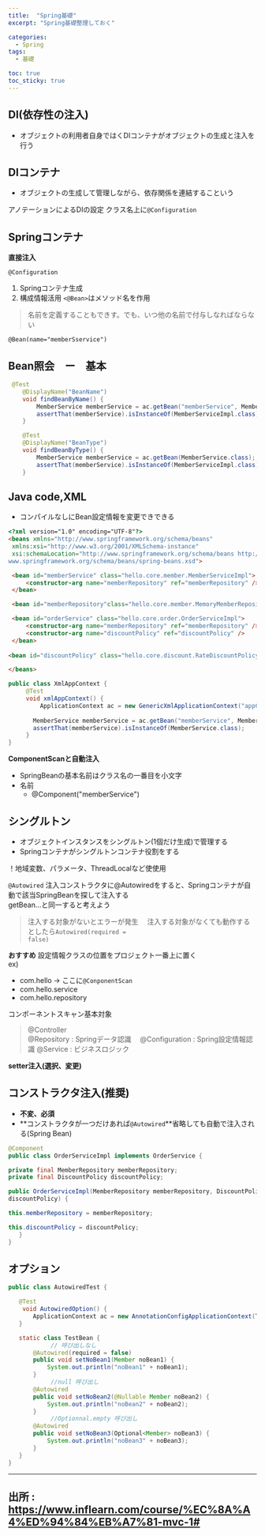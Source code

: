 ```yaml
---
title:  "Spring基礎"
excerpt: "Spring基礎整理しておく"

categories:
  - Spring
tags:
  - 基礎

toc: true
toc_sticky: true
---
```


## DI(依存性の注入)
- オブジェクトの利用者自身ではくDIコンテナがオブジェクトの生成と注入を行う

## DIコンテナ
- オブジェクトの生成して管理しながら、依存関係を連結するこという

アノテーションによるDIの設定
クラス名上に<code>@Configuration</code>
## Springコンテナ

 **直接注入**

<code>@Configuration</code>
1.  Springコンテナ生成
2.  構成情報活用
<code><@Bean></code>はメソッド名を作用
> 名前を定義することもできす。でも、いつ他の名前で付与しなればならない

<code>@Bean(name="memberSservice")</code>

## Bean照会　ー　基本
```java
 @Test
    @DisplayName("BeanName")
    void findBeanByName() {
        MemberService memberService = ac.getBean("memberService", MemberService.class);
        assertThat(memberService).isInstanceOf(MemberServiceImpl.class);
    }

    @Test
    @DisplayName("BeanType")
    void findBeanByType() {
        MemberService memberService = ac.getBean(MemberService.class);
        assertThat(memberService).isInstanceOf(MemberServiceImpl.class);
    }
```

## Java code,XML
- コンパイルなしにBean設定情報を変更できできる

```html
<?xml version="1.0" encoding="UTF-8"?>
<beans xmlns="http://www.springframework.org/schema/beans"
 xmlns:xsi="http://www.w3.org/2001/XMLSchema-instance"
 xsi:schemaLocation="http://www.springframework.org/schema/beans http://
www.springframework.org/schema/beans/spring-beans.xsd">

 <bean id="memberService" class="hello.core.member.MemberServiceImpl">
	 <constructor-arg name="memberRepository" ref="memberRepository" />
 </bean>

 <bean id="memberRepository"class="hello.core.member.MemoryMemberRepository" />

 <bean id="orderService" class="hello.core.order.OrderServiceImpl">
	 <constructor-arg name="memberRepository" ref="memberRepository" />
	 <constructor-arg name="discountPolicy" ref="discountPolicy" />
 </bean>
 
<bean id="discountPolicy" class="hello.core.discount.RateDiscountPolicy" />

</beans>
```
```java
public class XmlAppContext {
	 @Test
	 void xmlAppContext() {
		 ApplicationContext ac = new GenericXmlApplicationContext("appConfig.xml");
	 
	   MemberService memberService = ac.getBean("memberService", MemberService.class);
	   assertThat(memberService).isInstanceOf(MemberService.class);
	 }
}
```
**ComponentScanと自動注入**
- SpringBeanの基本名前はクラス名の一番目を小文字
- 名前
  - @Component("memberService")  



## シングルトン
- オブジェクトインスタンスをシングルトン(1個だけ生成)で管理する
- Springコンテナがシングルトンコンテナ役割をする

！地域変数、パラメータ、ThreadLocalなど使使用

<code>@Autowired</code>
注入コンストラクタに@Autowiredをすると、Springコンテナが自動で該当SpringBeanを探して注入する  
getBean...と同一すると考えよう  
> 注入する対象がないとエラーが発生
　注入する対象がなくても動作するとしたら<code>Autowired(required = false)</code>

**おすすめ**
設定情報クラスの位置をプロジェクト一番上に置く  
ex)
- com.hello -> ここに<code>@ConponentScan</code>
- com.hello.service
- com.hello.repository

コンポーネントスキャン基本対象
> @Controller  
  @Repository : Springデータ認識
　@Configuration : Spring設定情報認識
  @Service : ビジネスロジック
  
  **setter注入(選択、変更)**  

  ## コンストラクタ注入(推奨)
  - **不変、必須**
  - **コンストラクタが一つだけあれば<code>@Autowired</code>**省略しても自動で注入される(Spring Bean) 

  ```java
@Component
public class OrderServiceImpl implements OrderService {

 private final MemberRepository memberRepository;
 private final DiscountPolicy discountPolicy;

 public OrderServiceImpl(MemberRepository memberRepository, DiscountPolicy 
discountPolicy) {

 this.memberRepository = memberRepository;

 this.discountPolicy = discountPolicy;
	 }
}
```

## オプション

```java
public class AutowiredTest {

   @Test
    void AutowiredOption() {
       ApplicationContext ac = new AnnotationConfigApplicationContext(TestBean.class);
   }

   static class TestBean {
			// 呼び出しなし	
       @Autowired(required = false)
       public void setNoBean1(Member noBean1) {
           System.out.println("noBean1" + noBean1);
       }
			//null 呼び出し
       @Autowired
       public void setNoBean2(@Nullable Member noBean2) {
           System.out.println("noBean2" + noBean2);
       }
			//Optionnal.empty 呼び出し
       @Autowired
       public void setNoBean3(Optional<Member> noBean3) {
           System.out.println("noBean3" + noBean3);
       }
   }
}
```
---
出所 :　https://www.inflearn.com/course/%EC%8A%A4%ED%94%84%EB%A7%81-mvc-1#
---